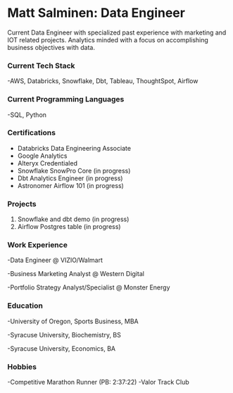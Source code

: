# Matt Salminen: Data Engineer
Current Data Engineer with specialized past experience with marketing and IOT related projects. Analytics minded with a focus on accomplishing business objectives with data.

### Current Tech Stack
-AWS, Databricks, Snowflake, Dbt, Tableau, ThoughtSpot, Airflow

### Current Programming Languages
-SQL, Python

### Certifications
- Databricks Data Engineering Associate
- Google Analytics
- Alteryx Credentialed
- Snowflake SnowPro Core (in progress)
- Dbt Analytics Engineer (in progress)
- Astronomer Airflow 101 (in progress)

### Projects
1. Snowflake and dbt demo (in progress)
2. Airflow Postgres table (in progress)

### Work Experience 
-Data Engineer @ VIZIO/Walmart 

-Business Marketing Analyst @ Western Digital

-Portfolio Strategy Analyst/Specialist @ Monster Energy

### Education
-University of Oregon, Sports Business, MBA

-Syracuse University, Biochemistry, BS

-Syracuse University, Economics, BA 

### Hobbies
-Competitive Marathon Runner (PB: 2:37:22)
-Valor Track Club
